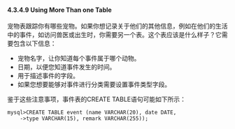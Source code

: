 #### 4.3.4.9 Using More Than one Table

宠物表跟踪你有哪些宠物。如果你想记录关于他们的其他信息，例如在他们的生活中的事件，如访问兽医或出生时，你需要另一个表。这个表应该是什么样子？它需要包含以下信息：

* 宠物名字，让你知道每个事件属于哪个动物。
* 日期，以便您知道事件发生的时间。
* 用于描述事件的字段。
* 如果您想要能够对事件进行分类需要设置事件类型字段。

鉴于这些注意事项，事件表的CREATE TABLE语句可能如下所示：

```
mysql>CREATE TABLE event (name VARCHAR(20), date DATE,
    ->type VARCHAR(15), remark VARCHAR(255));
```



